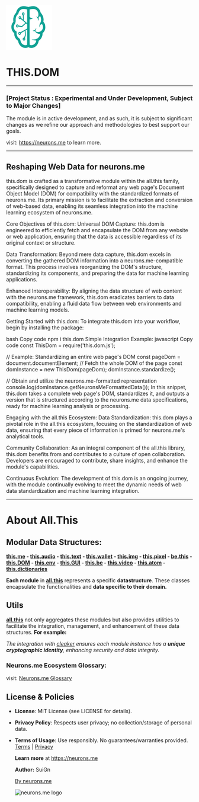 <img src="./_._.svg" alt="SVG Image" width="123" height="123" style="width123px; height:123px;">

# THIS.DOM

-----------

### [Project Status : Experimental and Under Development, Subject to Major Changes]

The module is in active development, and as such, it is subject to significant changes as we refine our approach and methodologies to best support our goals.

visit: https://neurons.me to learn more.

----------

## Reshaping Web Data for neurons.me

this.dom is crafted as a transformative module within the all.this family, specifically designed to capture and reformat any web page's Document Object Model (DOM) for compatibility with the standardized formats of neurons.me. Its primary mission is to facilitate the extraction and conversion of web-based data, enabling its seamless integration into the machine learning ecosystem of neurons.me.

Core Objectives of this.dom:
Universal DOM Capture: this.dom is engineered to efficiently fetch and encapsulate the DOM from any website or web application, ensuring that the data is accessible regardless of its original context or structure.

Data Transformation: Beyond mere data capture, this.dom excels in converting the gathered DOM information into a neurons.me-compatible format. This process involves reorganizing the DOM's structure, standardizing its components, and preparing the data for machine learning applications.

Enhanced Interoperability: By aligning the data structure of web content with the neurons.me framework, this.dom eradicates barriers to data compatibility, enabling a fluid data flow between web environments and machine learning models.

Getting Started with this.dom:
To integrate this.dom into your workflow, begin by installing the package:

bash
Copy code
npm i this.dom
Simple Integration Example:
javascript
Copy code
const ThisDom = require('this.dom.js');

// Example: Standardizing an entire web page's DOM
const pageDom = document.documentElement;  // Fetch the whole DOM of the page
const domInstance = new ThisDom(pageDom);
domInstance.standardize();

// Obtain and utilize the neurons.me-formatted representation
console.log(domInstance.getNeuronsMeFormattedData());
In this snippet, this.dom takes a complete web page's DOM, standardizes it, and outputs a version that is structured according to the neurons.me data specifications, ready for machine learning analysis or processing.

Engaging with the all.this Ecosystem:
Data Standardization: this.dom plays a pivotal role in the all.this ecosystem, focusing on the standardization of web data, ensuring that every piece of information is primed for neurons.me's analytical tools.

Community Collaboration: As an integral component of the all.this library, this.dom benefits from and contributes to a culture of open collaboration. Developers are encouraged to contribute, share insights, and enhance the module's capabilities.

Continuous Evolution: The development of this.dom is an ongoing journey, with the module continually evolving to meet the dynamic needs of web data standardization and machine learning integration.



----------

# About All.This

## Modular Data Structures:

**[this.me](https://suign.github.io/this.me)  - [this.audio](https://suign.github.io/this.audio) - [this.text](https://suign.github.io/this.text) - [this.wallet](https://suign.github.io/this.wallet) - [this.img](https://suign.github.io/this.img) - [this.pixel](https://suign.github.io/Pixels) - [be.this](https://suign.github.io/be.this) - [this.DOM](https://suign.github.io/this.DOM) - [this.env](https://suign.github.io/this.env/) - [this.GUI](https://suign.github.io/this.GUI) - [this.be](https://suign.github.io/this.be) - [this.video](https://suign.github.io/this.video) - [this.atom](https://suign.github.io/this.atom) - [this.dictionaries](https://suign.github.io/this.dictionaries/)**

**Each module** in **[all.this](https://neurons.me/all-this)** represents a specific **datastructure**. These classes encapsulate the functionalities and **data specific to their domain.**

## **Utils**

**[all.this](https://neurons.me/all-this)** not only aggregates these modules but also provides utilities to facilitate the integration, management, and enhancement of these data structures. **For example:**

*The integration with [cleaker](https://suign.github.io/cleaker/) ensures each module instance has a **unique cryptographic identity**, enhancing security and data integrity.*

### Neurons.me Ecosystem Glossary:

visit: [Neurons.me Glossary](https://suign.github.io/neurons.me/Glossary) 

## License & Policies

- **License**: MIT License (see LICENSE for details).

- **Privacy Policy**: Respects user privacy; no collection/storage of personal data.

- **Terms of Usage**: Use responsibly. No guarantees/warranties provided. [Terms](https://www.neurons.me/terms-of-use) | [Privacy](https://www.neurons.me/privacy-policy)

  **Learn more** at https://neurons.me

  **Author:** SuiGn

  [By neurons.me](https://neurons.me)

  <img src="https://suign.github.io/neurons.me/neurons_logo.png" alt="neurons.me logo" width="123" height="123" style="width123px; height:123px;">
